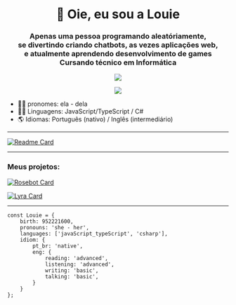 <h1 align="center"> 👋 Oie, eu sou a Louie</h1>

<!--
Oie stalker, bem vinde ao meu README.md
-->

<h3 align="center"> Apenas uma pessoa programando aleatóriamente, <br/>
se divertindo criando chatbots, as vezes aplicações web,<br/>
e atualmente aprendendo desenvolvimento de games <br/>
Cursando técnico em Informática
</h3>

<p align="center">
	<a  href="https://twitter.com/louie_cipher" target='_blank'>
		<img src="https://img.shields.io/twitter/follow/Louie_Cipher?label=%40louie_cipher&style=social"/>
	</a>
</p>
<p align="center">
	<a  href="https://louie-cipher.itch.io/" target='_blank'>
		<img src="https://img.shields.io/badge/itch.io-louie--cipher-%23f74c6b"/>
	</a>
</p>


 - 🏳️‍⚧️ pronomes: ela - dela
 - 👩‍💻 Linguagens: JavaScript/TypeScript / C#
 - 🌎 Idiomas: Português (nativo) / Inglês (intermediário)

---
[![Readme Card](https://github-readme-stats.vercel.app/api?username=louie-cipher&show_icons=true&theme=dracula&locale=&title_color=#F5A9B8s)](https://github.com/Louie-Cipher)

---

### Meus projetos:
[![Rosebot Card](https://github-readme-stats.vercel.app/api/pin/?username=louie-cipher&theme=dracula&repo=rosebot)](https://github.com/Louie-Cipher/rosebot)

[![Lyra Card](https://github-readme-stats.vercel.app/api/pin/?username=louie-cipher&theme=dracula&repo=Lyra)](https://github.com/Louie-Cipher/Lyra)

---
	const Louie = {
		birth: 952221600,
		pronouns: 'she - her',
		languages: ['javaScript_typeScript', 'csharp'],
		idiom: {
			pt_br: 'native',
			eng: {
				reading: 'advanced',
				listening: 'advanced',
				writing: 'basic',
				talking: 'basic',
			}
		}
	};
